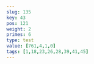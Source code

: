 ```yaml
---
slug: 135
key: 43
pos: 121
weight: 2
primes: 6
type: test
value: [761,4,1,0]
tags: [1,18,23,26,28,39,41,45]
---
```

